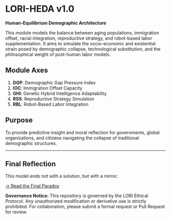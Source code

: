 
# LORI-HEDA v1.0
**Human-Equilibrium Demographic Architecture**

This module models the balance between aging populations, immigration offset, racial integration, reproductive strategy, and robot-based labor supplementation. It aims to simulate the socio-economic and existential strain posed by demographic collapse, technological substitution, and the philosophical weight of post-human labor models.

## Module Axes

1. **DGP**: Demographic Gap Pressure Index  
2. **IOC**: Immigration Offset Capacity  
3. **GHI**: Genetic Hybrid Intelligence Adaptability  
4. **RSS**: Reproductive Strategy Simulation  
5. **RBL**: Robot-Based Labor Integration  

## Purpose

To provide predictive insight and moral reflection for governments, global organizations, and citizens navigating the collapse of traditional demographic structures.

---

## Final Reflection

This model ends not with a solution, but with a mirror.


[→ Read the Final Paradox](docs/final_paradox.md)

**Governance Notice:**
This repository is governed by the LORI Ethical Protocol. Any unauthorized modification or derivative use is strictly prohibited. For collaboration, please submit a formal request or Pull Request for review.



